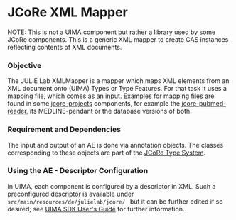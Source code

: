 # JCoRe XML Mapper
NOTE: This is not a UIMA component but rather a library used by some JCoRe components.
This is a generic XML mapper to create CAS instances reflecting contents of XML documents.

### Objective
The JULIE Lab XMLMapper is a mapper which maps XML elements from an XML document onto (UIMA) Types or Type Features. For that task it uses a mapping file, which comes as an input.
Examples for mapping files are found in some [jcore-projects](https://github.com/JULIELab/jcore-projects) components,
for example the [jcore-pubmed-reader](https://github.com/JULIELab/jcore-projects/tree/master/jcore-pubmed-reader), its
MEDLINE-pendant or the database versions of both. 

### Requirement and Dependencies
The input and output of an AE is done via annotation objects. The classes corresponding to these objects are part of the [JCoRe Type System](https://github.com/JULIELab/jcore-base/tree/master/jcore-types).

### Using the AE - Descriptor Configuration
In UIMA, each component is configured by a descriptor in XML. Such a preconfigured descriptor is available under `src/main/resources/de/julielab/jcore/ ` but it can be further edited if so desired; see [UIMA SDK User's Guide](https://uima.apache.org/downloads/releaseDocs/2.1.0-incubating/docs/html/tools/tools.html#ugr.tools.cde) for further information.


